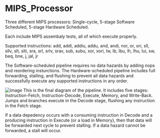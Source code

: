 # MIPS_Processor
Three different MIPS processors: Single-cycle, 5-stage Software Scheduled, 5-stage Hardware Scheduled.

Each include MIPS assembaly tests, all of which execute properly. 

Supported instructions: add, addi, addiu, addu, and, andi, nor, or, ori, sll, sllv, slt, slti, sra, srl, srlv, srav, sub,
subu, xor, xori, lw, lb, lbu, lh, lhu, lui, sw, beq, bne, j, jal, jr

The Software-scheduled pipeline requires no data hazards by adding nops and reordering insturctions.
The Hardware-scheduled pipeline includes full forwarding, stalling, and flushing to prevent all data hazards and successfully execute any supported instructions in any order.

![image](https://github.com/user-attachments/assets/de06308d-68fe-4d67-93e5-d7f3cf3c073d)
This is the final diagram of the pipeline. It includes five stages: Instruction-Fetch, Instruction-Decode, Execute, Memory, and Write-Back.
Jumps and branches execute in the Decode stage, flushing any instruction in the Fetch stage.

If a data depedency occurs with a consuming instruction in Decode and a producing instruction in Execute (or a load in Memory), then that data will be forwarded next cycle to prevent stalling. If a data hazard cannot be forwarded, a stall will occur. 


